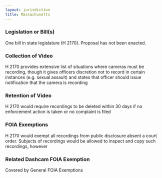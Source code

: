 ```yaml
---
layout: jurisdiction
title: Massachusetts
---
```


### Legislation or Bill(s)

One bill in state legislature (H 2170). Proposal has not been enacted.

### Collection of Video

H 2170 provides extensive list of situations where cameras must be recording, though it gives officers discretion not to record in certain instances (e.g. sexual assault) and states that officer should issue notification that the camera is recording

### Retention of Video

 H 2170 would require recordings to be deleted within 30 days if no enforcement action is taken or no complaint is filed

### FOIA Exemptions

H 2170 would exempt all recordings from public disclosure  absent a court order. Subjects of recordings would be allowed to inspect and copy such recordings, however

### Related Dashcam FOIA Exemption

Covered by General FOIA Exemptions
